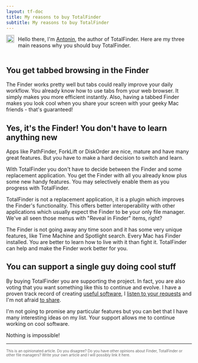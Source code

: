 ```yaml
---
layout: tf-doc
title: My reasons to buy TotalFinder
subtitle: My reasons to buy TotalFinder
---
```

<a href="http://binaryage.com/about">
<img width="20" height="20" src="http://www.gravatar.com/avatar/79322c2ed80c2d722de8c9d0475198a0?s=20" style="float: left; position: relative; top: -3px; margin-right: 10px; display:block; border: 1px solid #ccc" title="Who is Antonin?">
</a>

<div>
Hello there, 
I'm <a href="http://binaryage.com/about">Antonin</a>, the author of TotalFinder. Here are my three main reasons why you should buy TotalFinder.
</div>

<br class="clear"/>

## You get tabbed browsing in the Finder

The Finder works pretty well but tabs could really improve your daily workflow. You already know how to use tabs from your web browser. It simply makes you more efficient instantly. Also, having a tabbed Finder makes you look cool when you share your screen with your geeky Mac friends - that's guaranteed!

## Yes, it's the Finder! You don't have to learn anything new

Apps like PathFinder, ForkLift or DiskOrder are nice, mature and have many great features. But you have to make a hard decision to switch and learn.

With TotalFinder you don't have to decide between the Finder and some replacement application. You get the Finder with all you already know plus some new handy features. You may selectively enable them as you progress with TotalFinder.

TotalFinder is not a replacement application, it is a plugin which improves the Finder's functionality. This offers better interoperability with other applications which usually expect the Finder to be your only file manager. We've all seen those menus with "Reveal in Finder" items, right?

The Finder is not going away any time soon and it has some very unique features, like Time Machine and Spotlight search. Every Mac has Finder installed. You are better to learn how to live with it than fight it. TotalFinder can help and make the Finder work better for you.

## You can support a single guy doing cool stuff

By buying TotalFinder you are supporting the project. In fact, you are also voting that you want something like this to continue and evolve. I have a proven track record of creating [useful software](http://binaryage.com), I  [listen to your requests](http://support.binaryage.com) and I'm not afraid [to share](http://github.com/darwin).

I'm not going to promise any particular features but you can bet that I have many interesting ideas on my list. Your support allows me to continue working on cool software. 

Nothing is impossible!

---

<div style="color: #666; font-size: 70%">
    This is an opinionated article. Do you disagree? Do you have other opinions about Finder, TotalFinder or other file managers? Write your own article and I will possibly link it here.
</div>
